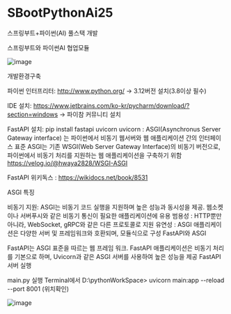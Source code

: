 # SBootPythonAi25
스프링부트+파이썬(AI) 풀스택 개발

스프링부트와 파이썬AI 협업모듈

![image](https://github.com/user-attachments/assets/31527696-f3cd-4d54-8b59-a57185bcac41)

개발환경구축

파이썬 인터프리터: http://www.python.org/  -> 3.12버전 설치(3.8이상 필수)

IDE 설치: https://www.jetbrains.com/ko-kr/pycharm/download/?section=windows -> 파이참 커뮤니티 설치

FastAPI 설치: pip install fastapi uvicorn uvicorn : ASGI(Asynchronus Server Gateway interface) 는 파이썬에서 비동기 웹서버와 웹 애플리케이션 간의 
인터페이스 표준 ASGI는 기존 WSGI(Web Server Gateway Interface)의 비동기 버전으로, 파이썬에서 비동기 처리를 지원하는 웹 애플리케이션을 구축하기 위함  https://velog.io/@hwaya2828/WSGI-ASGI

FastAPI 위키독스 : https://wikidocs.net/book/8531

ASGI 특징

비동기 지원: ASGI는 비동기 코드 실행을 지원하며 높은 성능과 동시성을 제공. 웹소켓이나 서버푸시와 같은 비동기 통신이 필요한 애플리케이션에 유용 범용성 : HTTP뿐만 아니라, 
WebSocket, gRPC와 같은 다른 프로토콜로 지원 유연성 : ASGI 애플리케이션은 다양한 서버 및 프레임워크와 호환되며, 모듈식으로 구성 FastAPI와 ASGI

FastAPI는 ASGI 표준을 따르는 웹 프레임 워크. FastAPI 애플리케이션은 비동기 처리를 기본으로 하며, Uvicorn과 같은 ASGI 서버를 사용하여 높은 성능을 제공 FastAPI 서버 실행

main.py 실행 Terminal에서 D:\pythonWorkSpace> uvicorn main:app --reload --port 8001 (위치확인)



![image](https://github.com/user-attachments/assets/a4618419-4a2d-423e-bf8d-c77b705e4bf4)
